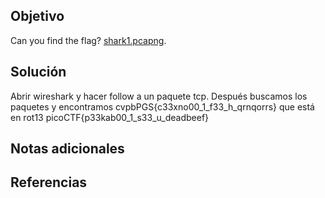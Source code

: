 ## Objetivo
Can you find the flag? [shark1.pcapng](https://mercury.picoctf.net/static/ea41c400c3c7b4a63406e5e607d362ab/shark1.pcapng).
## Solución
Abrir wireshark y hacer follow a un paquete tcp. Después buscamos los paquetes y encontramos cvpbPGS{c33xno00_1_f33_h_qrnqorrs} que está en rot13
picoCTF{p33kab00_1_s33_u_deadbeef}

## Notas adicionales

## Referencias
